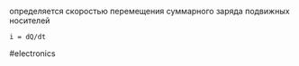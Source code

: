 определяется скоростью перемещения суммарного заряда подвижных носителей
```
i = dQ/dt
```
#electronics
